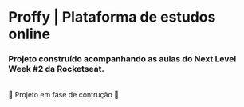 # Proffy | Plataforma de estudos online
### Projeto construído acompanhando as aulas do Next Level Week #2 da Rocketseat.
<br> 🚧 Projeto em fase de contrução 🚧 </br>
